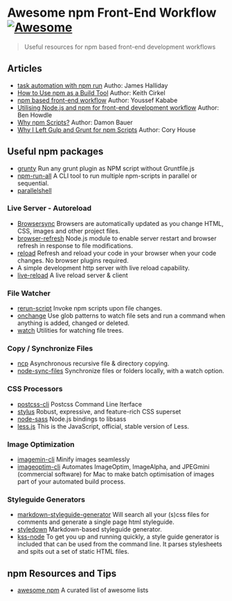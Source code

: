 # Awesome npm Front-End Workflow [![Awesome](https://cdn.rawgit.com/sindresorhus/awesome/d7305f38d29fed78fa85652e3a63e154dd8e8829/media/badge.svg)](https://github.com/sindresorhus/awesome)

>Useful resources for npm based front-end development workflows

## Articles

- [task automation with npm run](http://substack.net/task_automation_with_npm_run) Autho: James Halliday
- [How to Use npm as a Build Tool](http://blog.keithcirkel.co.uk/how-to-use-npm-as-a-build-tool/) Author: Keith Cirkel
- [npm based front-end workflow](https://moroccojs.org/tutorials/npm-based-front-end-workflow/) Author: Youssef Kababe
- [Utilising Node.js and npm for front-end development workflow](http://jsforallof.us/2015/02/12/utilising-node-and-npm-for-front-end-development-workflow/) Author: Ben Howdle
- [Why npm Scripts?](https://css-tricks.com/why-npm-scripts/) Author: Damon Bauer
- [Why I Left Gulp and Grunt for npm Scripts](https://medium.freecodecamp.com/why-i-left-gulp-and-grunt-for-npm-scripts-3d6853dd22b8#.sl4nc2cm7) Author: Cory House

## Useful npm packages

- [grunty](https://github.com/bahmutov/grunty) Run any grunt plugin as NPM script without Gruntfile.js
- [npm-run-all](https://github.com/mysticatea/npm-run-all) A CLI tool to run multiple npm-scripts in parallel or sequential.
- [parallelshell]()

### Live Server - Autoreload

- [Browsersync](https://www.browsersync.io) Browsers are automatically updated as you change HTML, CSS, images and other project files.
- [browser-refresh](https://github.com/patrick-steele-idem/browser-refresh) Node.js module to enable server restart and browser refresh in response to file modifications.
- [reload](https://github.com/jprichardson/reload) Refresh and reload your code in your browser when your code changes. No browser plugins required.
- A simple development http server with live reload capability.
- [live-reload](https://github.com/Raynos/live-reload) A live reload server & client

### File Watcher

- [rerun-script](https://github.com/wilmoore/rerun-script) Invoke npm scripts upon file changes.
- [onchange](https://github.com/Qard/onchange) Use glob patterns to watch file sets and run a command when anything is added, changed or deleted.
- [watch](https://github.com/mikeal/watch)  Utilities for watching file trees.

### Copy / Synchronize Files

- [ncp](https://github.com/AvianFlu/ncp) Asynchronous recursive file & directory copying.
- [node-sync-files](https://github.com/byteclubfr/node-sync-files) Synchronize files or folders locally, with a watch option.

### CSS Processors
- [postcss-cli](https://github.com/postcss/postcss-cli) Postcss Command Line Iterface
- [stylus](https://github.com/stylus/stylus) Robust, expressive, and feature-rich CSS superset
- [node-sass](https://github.com/sass/node-sass) Node.js bindings to libsass
- [less.js](https://github.com/less/less.js) This is the JavaScript, official, stable version of Less.

### Image Optimization

- [imagemin-cli](https://github.com/imagemin/imagemin-cli) Minify images seamlessly
- [imageoptim-cli]() Automates ImageOptim, ImageAlpha, and JPEGmini (commercial software) for Mac to make batch optimisation of images part of your automated build process.

### Styleguide Generators

- [markdown-styleguide-generator](https://github.com/emiloberg/markdown-styleguide-generator) Will search all your (s)css files for comments and generate a single page html styleguide.
- [styledown](https://github.com/styledown/styledown) Markdown-based styleguide generator.
- [kss-node](https://github.com/kss-node/kss-node) To get you up and running quickly, a style guide generator is included that can be used from the command line. It parses stylesheets and spits out a set of static HTML files.

## npm Resources and Tips

- [awesome npm](https://github.com/sindresorhus/awesome-npm) A curated list of awesome lists
